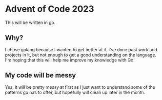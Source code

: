 # Advent of Code 2023

This will be written in go.

## Why?

I chose golang because I wanted to get better at it. I've done past work and projects in it, but not enough to get a good understanding on the language. I'm hoping that this will help me improve my knowledge with Go.

## My code will be messy

Yes, it will be pretty messy at first as I just want to understand some of the patterns go has to offer, but hopefully will clean up later in the month.
